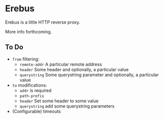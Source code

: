 # Erebus

Erebus is a little HTTP reverse proxy.

More info forthcoming.

## To Do

* `from` filtering:
  - `remote-addr` A particular remote address
  - `header` Some header and optionally, a particular value
  - `querystring` Some querystring parameter and optionally, a particular value
* `to` modifications:
  - `addr` is required
  - `path-prefix`
  - `header` Set some header to some value
  - `querystring` add some querystring parameters
* (Configurable) timeouts
